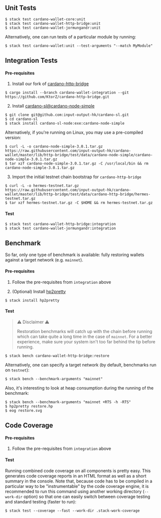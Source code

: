 ## Unit Tests

```
$ stack test cardano-wallet-core:unit
$ stack test cardano-wallet-http-bridge:unit
$ stack test cardano-wallet-jormungandr:unit
```

Alternatively, one can run tests of a particular module by running:

```
$ stack test cardano-wallet:unit --test-arguments "--match MyModule"
```

## Integration Tests

#### Pre-requisites

1. Install our fork of [cardano-http-bridge](https://github.com/KtorZ/cardano-http-bridge)

```
$ cargo install --branch cardano-wallet-integration --git https://github.com/KtorZ/cardano-http-bridge.git
```

2. Install [cardano-sl@cardano-node-simple](https://github.com/input-output-hk/cardano-sl)

```
$ git clone git@github.com:input-output-hk/cardano-sl.git
$ cd cardano-sl
$ stack install cardano-sl-node:exe:cardano-node-simple
```

Alternatively, if you're running on Linux, you may use a pre-compiled version:

```
$ curl -L -o cardano-node-simple-3.0.1.tar.gz https://raw.githubusercontent.com/input-output-hk/cardano-wallet/master/lib/http-bridge/test/data/cardano-node-simple/cardano-node-simple-3.0.1.tar.gz
$ tar xzf cardano-node-simple-3.0.1.tar.gz -C /usr/local/bin && rm cardano-node-simple-3.0.1.tar.gz
```

3. Import the initial testnet chain bootstrap for `cardano-http-bridge`

```
$ curl -L -o hermes-testnet.tar.gz https://raw.githubusercontent.com/input-output-hk/cardano-wallet/master/lib/http-bridge/test/data/cardano-http-bridge/hermes-testnet.tar.gz
$ tar xzf hermes-testnet.tar.gz -C $HOME && rm hermes-testnet.tar.gz
```

#### Test

```
$ stack test cardano-wallet-http-bridge:integration
$ stack test cardano-wallet-jormungandr:integration
```

## Benchmark

So far, only one type of benchmark is available: fully restoring wallets
against a target network (e.g. `mainnet`).

#### Pre-requisites

1. Follow the pre-requisites from `integration` above

2. (Optional) Install [hp2pretty](https://www.stackage.org/nightly-2019-03-25/package/hp2pretty-0.9)

```
$ stack install hp2pretty
```

#### Test

> :warning: Disclaimer :warning: 
>
> Restoration benchmarks will catch up with the chain before running which can
> take quite a long time in the case of `mainnet`. For a better experience, make
> sure your system isn't too far behind the tip before running.

```
$ stack bench cardano-wallet-http-bridge:restore
```

Alternatively, one can specify a target network (by default, benchmarks run on `testnet`):

```
$ stack bench --benchmark-arguments "mainnet"
```

Also, it's interesting to look at heap consumption during the running of the benchmark:

```
$ stack bench --benchmark-arguments "mainnet +RTS -h -RTS"
$ hp2pretty restore.hp
$ eog restore.svg
```

## Code Coverage

#### Pre-requisites

1. Follow the pre-requisites from `integration` above

#### Test

Running combined code coverage on all components is pretty easy. This generates code coverage reports in an HTML format as well as a short summary in the console. Note that, because code has to be compiled in a particular way to be "instrumentable" by the code coverage engine, it is recommended to run this command using another working directory (`--work-dir` option) so that one can easily switch between coverage testing and standard testing (faster to run):

```
$ stack test --coverage --fast --work-dir .stack-work-coverage
```